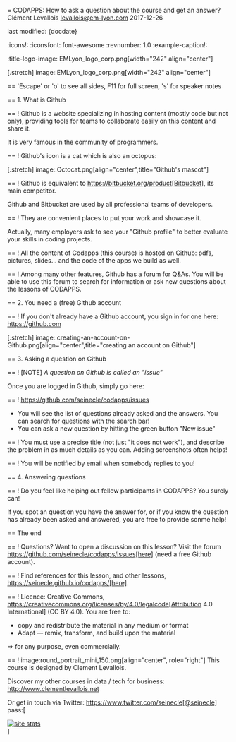 = CODAPPS: How to ask a question about the course and get an answer?
Clément Levallois <levallois@em-lyon.com>
2017-12-26

last modified: {docdate}

:icons!:
:iconsfont:   font-awesome
:revnumber: 1.0
:example-caption!:

:title-logo-image: EMLyon_logo_corp.png[width="242" align="center"]

[.stretch]
image::EMLyon_logo_corp.png[width="242" align="center"]


==  'Escape' or 'o' to see all sides, F11 for full screen, 's' for speaker notes

==  1. What is Github

==  !
Github is a website specializing in hosting content (mostly code but not only), providing tools for teams to collaborate easily on this content and share it.

It is very famous in the community of programmers.

==  !
Github's icon is a cat which is also an octopus:

[.stretch]
image::Octocat.png[align="center",title="Github's mascot"]


==  !
Github is equivalent to https://bitbucket.org/product[Bitbucket], its main competitor.

Github and Bitbucket are used by all professional teams of developers.

==  !
They are convenient places to put your work and showcase it.

Actually, many employers ask to see your "Github profile" to better evaluate your skills in coding projects.

==  !
All the content of Codapps (this course) is hosted on Github: pdfs, pictures, slides... and the code of the apps we build as well.

==  !
Among many other features, Github has a forum for Q&As.
You will be able to use this forum to search for information or ask new questions about the lessons of CODAPPS.

==  2. You need a (free) Github account

==  !
If you don't already have a Github account, you sign in for one here: https://github.com

[.stretch]
image::creating-an-account-on-Github.png[align="center",title="creating an account on Github"]


==  3. Asking a question on Github

==  !
[NOTE]
*A question on Github is called an "issue"*

Once you are logged in Github, simply go here:

==  !
https://github.com/seinecle/codapps/issues

- You will see the list of questions already asked and the answers. You can search for questions with the search bar!
- You can ask a new question by hitting the green button "New issue"

==  !
You must use a precise title (not just "it does not work"), and describe the problem in as much details as you can. Adding screenshots often helps!

==  !
You will be notified by email when somebody replies to you!

==  4. Answering questions

==  !
Do you feel like helping out fellow participants in CODAPPS? You surely can!

If you spot an question you have the answer for, or if you know the question has already been asked and answered, you are free to provide sonme help!



==  The end

==  !
Questions? Want to open a discussion on this lesson? Visit the forum https://github.com/seinecle/codapps/issues[here] (need a free Github account).

==  !
Find references for this lesson, and other lessons, https://seinecle.github.io/codapps/[here].

==  !
Licence: Creative Commons, https://creativecommons.org/licenses/by/4.0/legalcode[Attribution 4.0 International] (CC BY 4.0).
You are free to:

- copy and redistribute the material in any medium or format
- Adapt — remix, transform, and build upon the material

=> for any purpose, even commercially.

==  !
image:round_portrait_mini_150.png[align="center", role="right"]
This course is designed by Clement Levallois.

Discover my other courses in data / tech for business: http://www.clementlevallois.net

Or get in touch via Twitter: https://www.twitter.com/seinecle[@seinecle]
pass:[    <!-- Start of StatCounter Code for Default Guide -->
    <script type="text/javascript">
        var sc_project = 11563839;
        var sc_invisible = 1;
        var sc_security = "11563839";
        var scJsHost = (("https:" == document.location.protocol) ?
            "https://secure." : "http://www.");
        document.write("<sc" + "ript type='text/javascript' src='" +
            scJsHost +
            "statcounter.com/counter/counter.js'></" + "script>");
    </script>
    <noscript><div class="statcounter"><a title="site stats"
    href="http://statcounter.com/" target="_blank"><img
    class="statcounter"
    src="//c.statcounter.com/11563839/0/11563839/1/" alt="site
    stats"></a></div></noscript>
    <!-- End of StatCounter Code for Default Guide -->]
